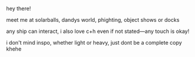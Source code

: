 hey there!

meet me at solarballs, dandys world, phighting, object shows or docks

any ship can interact, i also love c+h even if not stated—any touch is okay! 

i don't mind inspo, whether light or heavy, just dont be a complete copy khehe
